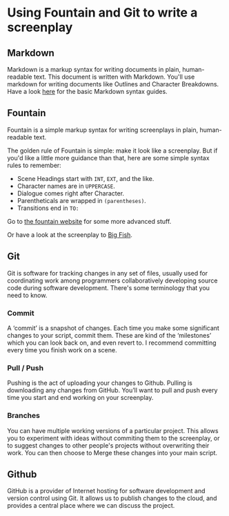 # Using Fountain and Git to write a screenplay

## Markdown

Markdown is a markup syntax for writing documents in plain, human-readable text. This document is written with Markdown. You'll use markdown for writing documents like Outlines and Character Breakdowns. Have a look [here](https://www.markdownguide.org/basic-syntax/) for the basic Markdown syntax guides.

## Fountain

Fountain is a simple markup syntax for writing screenplays in plain, human-readable text.

The golden rule of Fountain is simple: make it look like a screenplay. But if you'd like a little more guidance than that, here are some simple syntax rules to remember:

- Scene Headings start with `INT`, `EXT`, and the like.
- Character names are in `UPPERCASE`.
- Dialogue comes right after Character.
- Parentheticals are wrapped in `(parentheses)`.
- Transitions end in `TO:`

Go to [the fountain website](https://fountain.io/syntax) for some more advanced stuff.

Or have a look at the screenplay to [Big Fish](https://fountain.io/_downloads/Big-Fish.fountain). 

## Git

Git is software for tracking changes in any set of files, usually used for coordinating work among programmers collaboratively developing source code during software development. There's some terminology that you need to know.

### Commit

A ‘commit’ is a snapshot of changes. Each time you make some significant changes to your script, commit them. These are kind of the ‘milestones’ which you can look back on, and even revert to. I recommend committing every time you finish work on a scene.

### Pull / Push

Pushing is the act of uploading your changes to Github. Pulling is downloading any changes from GitHub. You’ll want to pull and push every time you start and end working on your screenplay.

### Branches

You can have multiple working versions of a particular project. This allows you to experiment with ideas without commiting them to the screenplay, or to suggest changes to other people's projects without overwriting their work. You can then choose to Merge these changes into your main script.

## Github

GitHub is a provider of Internet hosting for software development and version control using Git. It allows us to publish changes to the cloud, and provides a central place where we can discuss the project.
